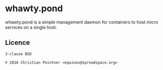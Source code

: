 # whawty.pond

whawty.pond is a simple management daemon for containers to host micro services on a single host.

## Licence

    3-clause BSD

    © 2016 Christian Pointner <equinox@spreadspace.org>
